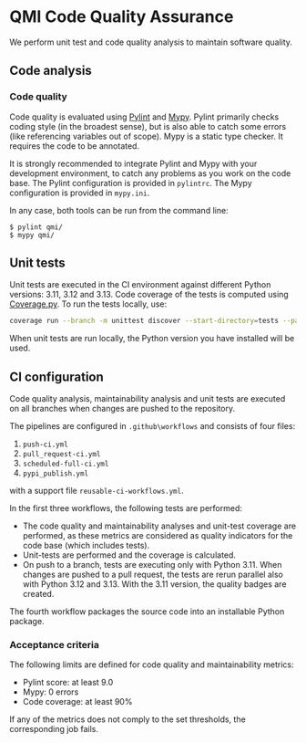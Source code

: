 QMI Code Quality Assurance
==========================

We perform unit test and code quality analysis to maintain software quality.


Code analysis
-------------

### Code quality

Code quality is evaluated using [Pylint](https://www.pylint.org) and [Mypy](http://mypy-lang.org). Pylint primarily
checks coding style (in the broadest sense), but is also able to catch some errors (like referencing variables out of
scope). Mypy is a static type checker. It requires the code to be annotated.

It is strongly recommended to integrate Pylint and Mypy with your development environment, to catch any problems as
you work on the code base. The Pylint configuration is provided in `pylintrc`. The Mypy configuration is provided in
`mypy.ini`.

In any case, both tools can be run from the command line:

    $ pylint qmi/
    $ mypy qmi/


Unit tests
----------

Unit tests are executed in the CI environment against different Python versions: 3.11, 3.12 and 3.13. Code coverage of
the tests is computed using [Coverage.py](https://coverage.readthedocs.io/en/coverage-5.3.1/). To run the tests
locally, use:
```zsh
coverage run --branch -m unittest discover --start-directory=tests --pattern="test_*.py";
```

When unit tests are run locally, the Python version you have installed will be used.


CI configuration
----------------

Code quality analysis, maintainability analysis and unit tests are executed on all branches when changes are pushed
to the repository.

The pipelines are configured in `.github\workflows` and consists of four files:

  1. `push-ci.yml`
  2. `pull_request-ci.yml`
  3. `scheduled-full-ci.yml`
  4. `pypi_publish.yml`

with a support file `reusable-ci-workflows.yml`.

In the first three workflows, the following tests are performed:
- The code quality and maintainability analyses and unit-test coverage are performed, as these metrics are considered as quality indicators for the code base (which includes
tests).
- Unit-tests are performed and the coverage is calculated.
- On push to a branch, tests are executing only with Python 3.11. When changes are pushed to a pull request, the tests are rerun parallel also with Python 3.12 and 3.13. With the 3.11 version, the quality badges are created.

The fourth workflow packages the source code into an installable Python package.


### Acceptance criteria

The following limits are defined for code quality and maintainability metrics:

 - Pylint score: at least 9.0
 - Mypy: 0 errors
 - Code coverage: at least 90%

If any of the metrics does not comply to the set thresholds, the corresponding job fails.
